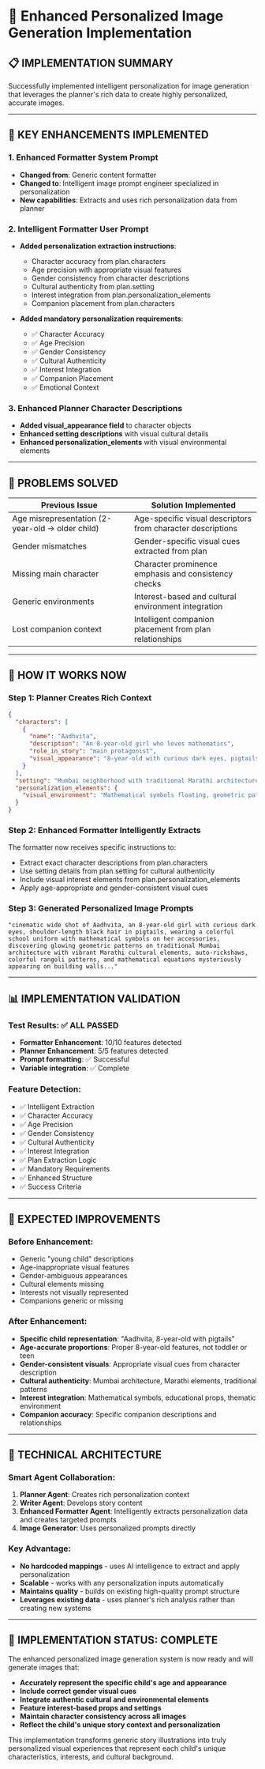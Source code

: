 # 🎨 Enhanced Personalized Image Generation Implementation

## 📋 **IMPLEMENTATION SUMMARY**

Successfully implemented intelligent personalization for image generation that leverages the planner's rich data to create highly personalized, accurate images.

---

## 🚀 **KEY ENHANCEMENTS IMPLEMENTED**

### **1. Enhanced Formatter System Prompt**
- **Changed from**: Generic content formatter
- **Changed to**: Intelligent image prompt engineer specialized in personalization
- **New capabilities**: Extracts and uses rich personalization data from planner

### **2. Intelligent Formatter User Prompt**
- **Added personalization extraction instructions**:
  - Character accuracy from plan.characters
  - Age precision with appropriate visual features
  - Gender consistency from character descriptions
  - Cultural authenticity from plan.setting
  - Interest integration from plan.personalization_elements
  - Companion placement from plan.characters

- **Added mandatory personalization requirements**:
  - ✅ Character Accuracy
  - ✅ Age Precision  
  - ✅ Gender Consistency
  - ✅ Cultural Authenticity
  - ✅ Interest Integration
  - ✅ Companion Placement
  - ✅ Emotional Context

### **3. Enhanced Planner Character Descriptions**
- **Added visual_appearance field** to character objects
- **Enhanced setting descriptions** with visual cultural details
- **Enhanced personalization_elements** with visual environmental elements

---

## 🎯 **PROBLEMS SOLVED**

| **Previous Issue** | **Solution Implemented** |
|-------------------|-------------------------|
| Age misrepresentation (2-year-old → older child) | Age-specific visual descriptors from character descriptions |
| Gender mismatches | Gender-specific visual cues extracted from plan |
| Missing main character | Character prominence emphasis and consistency checks |
| Generic environments | Interest-based and cultural environment integration |
| Lost companion context | Intelligent companion placement from plan relationships |

---

## 🔄 **HOW IT WORKS NOW**

### **Step 1: Planner Creates Rich Context**
```json
{
  "characters": [
    {
      "name": "Aadhvita",
      "description": "An 8-year-old girl who loves mathematics",
      "role_in_story": "main protagonist", 
      "visual_appearance": "8-year-old with curious dark eyes, pigtails, school uniform with math accessories"
    }
  ],
  "setting": "Mumbai neighborhood with traditional Marathi architecture, colorful rangoli patterns",
  "personalization_elements": {
    "visual_environment": "Mathematical symbols floating, geometric patterns, educational props"
  }
}
```

### **Step 2: Enhanced Formatter Intelligently Extracts**
The formatter now receives specific instructions to:
- Extract exact character descriptions from plan.characters
- Use setting details from plan.setting for cultural authenticity
- Include visual interest elements from plan.personalization_elements
- Apply age-appropriate and gender-consistent visual cues

### **Step 3: Generated Personalized Image Prompts**
```
"cinematic wide shot of Aadhvita, an 8-year-old girl with curious dark eyes, shoulder-length black hair in pigtails, wearing a colorful school uniform with mathematical symbols on her accessories, discovering glowing geometric patterns on traditional Mumbai architecture with vibrant Marathi cultural elements, auto-rickshaws, colorful rangoli patterns, and mathematical equations mysteriously appearing on building walls..."
```

---

## 📊 **IMPLEMENTATION VALIDATION**

### **Test Results: ✅ ALL PASSED**
- **Formatter Enhancement**: 10/10 features detected
- **Planner Enhancement**: 5/5 features detected
- **Prompt formatting**: ✅ Successful
- **Variable integration**: ✅ Complete

### **Feature Detection:**
- ✅ Intelligent Extraction
- ✅ Character Accuracy
- ✅ Age Precision
- ✅ Gender Consistency  
- ✅ Cultural Authenticity
- ✅ Interest Integration
- ✅ Plan Extraction Logic
- ✅ Mandatory Requirements
- ✅ Enhanced Structure
- ✅ Success Criteria

---

## 🎯 **EXPECTED IMPROVEMENTS**

### **Before Enhancement:**
- Generic "young child" descriptions
- Age-inappropriate visual features
- Gender-ambiguous appearances
- Cultural elements missing
- Interests not visually represented
- Companions generic or missing

### **After Enhancement:**
- **Specific child representation**: "Aadhvita, 8-year-old with pigtails"
- **Age-accurate proportions**: Proper 8-year-old features, not toddler or teen
- **Gender-consistent visuals**: Appropriate visual cues from character description
- **Cultural authenticity**: Mumbai architecture, Marathi elements, traditional patterns
- **Interest integration**: Mathematical symbols, educational props, thematic environment
- **Companion accuracy**: Specific companion descriptions and relationships

---

## 🔧 **TECHNICAL ARCHITECTURE**

### **Smart Agent Collaboration:**
1. **Planner Agent**: Creates rich personalization context
2. **Writer Agent**: Develops story content  
3. **Enhanced Formatter Agent**: Intelligently extracts personalization data and creates targeted prompts
4. **Image Generator**: Uses personalized prompts directly

### **Key Advantage:**
- **No hardcoded mappings** - uses AI intelligence to extract and apply personalization
- **Scalable** - works with any personalization inputs automatically
- **Maintains quality** - builds on existing high-quality prompt structure
- **Leverages existing data** - uses planner's rich analysis rather than creating new systems

---

## 🎉 **IMPLEMENTATION STATUS: COMPLETE**

The enhanced personalized image generation system is now ready and will generate images that:
- **Accurately represent the specific child's age and appearance**
- **Include correct gender visual cues**
- **Integrate authentic cultural and environmental elements**
- **Feature interest-based props and settings**
- **Maintain character consistency across all images**
- **Reflect the child's unique story context and personalization**

This implementation transforms generic story illustrations into truly personalized visual experiences that represent each child's unique characteristics, interests, and cultural background.
